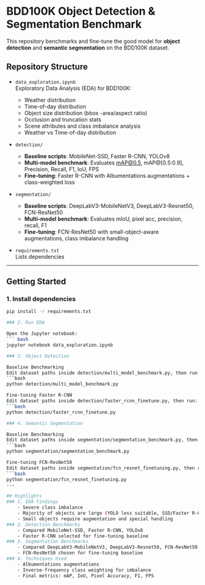 # BDD100K Object Detection & Segmentation Benchmark

This repository benchmarks and fine-tune the good model for **object detection** and **semantic segmentation** on the BDD100K dataset.

## Repository Structure

- `data_exploration.ipynb`  
  Exploratory Data Analysis (EDA) for BDD100K:
  - Weather distribution  
  - Time-of-day distribution  
  - Object size distribution (bbox -area/aspect ratio)  
  - Occlusion and truncation stats  
  - Scene attributes and class imbalance analysis  
  - Weather vs Time-of-day distribution 

- `detection/`  
  - **Baseline scripts**: MobileNet-SSD, Faster R-CNN, YOLOv8  
  - **Multi-model benchmark**: Evaluates mAP@0.5, mAP@[0.5:0.9], Precision, Recall, F1, IoU, FPS  
  - **Fine-tuning**: Faster R-CNN with Albumentations augmentations + class-weighted loss

- `segmentation/`  
  - **Baseline scripts**: DeepLabV3-MobileNetV3, DeepLabV3-Resnet50, FCN-ResNet50  
  - **Multi-model benchmark**: Evaluates mIoU, pixel acc, precision, recall, F1
  - **Fine-tuning**: FCN-ResNet50 with small-object-aware augmentations, class imbalance handling

- `requirements.txt`  
  Lists dependencies 
---

## Getting Started

### 1. Install dependencies
```bash
pip install -r requirements.txt

### 2. Run EDA

Open the Jupyter notebook:
``` bash
jupyter notebook data_exploration.ipynb

### 3. Object Detection

Baseline Benchmarking
Edit dataset paths inside detection/multi_model_benchmark.py, then run:
```bash
python detection/multi_model_benchmark.py

Fine-tuning Faster R-CNN
Edit dataset paths inside detection/faster_rcnn_finetune.py, then run:
```bash
python detection/faster_rcnn_finetune.py

### 4. Semantic Segmentation

Baseline Benchmarking
Edit dataset paths inside segmentation/segmentation_benchmark.py, then run:
```bash
python segmentation/segmentation_benchmark.py

Fine-tuning FCN-ResNet50
Edit dataset paths inside segmentation/fcn_resnet_finetuning.py, then run:
```bash
python segmentation/fcn_resnet_finetuning.py
---

## Highlights
### 1. EDA Findings
    - Severe class imbalance
	- Majority of objects are large (YOLO less suitable, SSD/Faster R-CNN better)
	- Small objects require augmentation and special handling
### 2. Detection Benchmarks
	- Compared MobileNet-SSD, Faster R-CNN, YOLOv8
	- Faster R-CNN selected for fine-tuning baseline
### 3. Segmentation Benchmarks
	- Compared DeepLabV3-MobileNetV3, DeepLabV3-Resnet50, FCN-ResNet50
	- FCN-ResNet50 chosen for fine-tuning baseline
### 4. Techniques Used
	- Albumentations augmentations
	- Inverse-frequency class weighting for imbalance
	- Final metrics: mAP, IoU, Pixel Accuracy, F1, FPS
	

	

